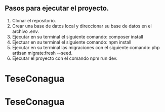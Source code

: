## Pasos para ejecutar el proyecto.

1. Clonar el repositorio.
2. Crear una base de datos local y direccionar su base de datos en el archivo .env.
3. Ejecutar en su terminal el siguiente comando: composer install
4. Ejectuar en su terminal el siguiente comando: npm install
5. Ejecutar en su terminal las migraciones con el siguiente comando: php artisan migrate:fresh --seed.
6. Ejecutar el proyecto con el comando npm run dev.
# TeseConagua
# TeseConagua
